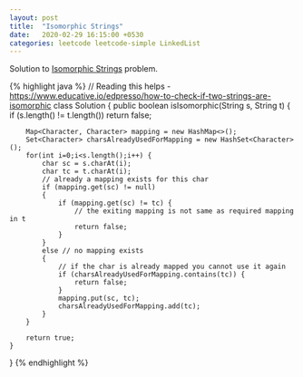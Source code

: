 ```yaml
---
layout: post
title:  "Isomorphic Strings"
date:   2020-02-29 16:15:00 +0530
categories: leetcode leetcode-simple LinkedList
---
```


Solution to [Isomorphic Strings][leetcode] problem.

{% highlight java %}
// Reading this helps - https://www.educative.io/edpresso/how-to-check-if-two-strings-are-isomorphic
class Solution {
    public boolean isIsomorphic(String s, String t) {
        if (s.length() != t.length())
            return false;
        
        Map<Character, Character> mapping = new HashMap<>();
        Set<Character> charsAlreadyUsedForMapping = new HashSet<Character>();
        for(int i=0;i<s.length();i++) {
            char sc = s.charAt(i);
            char tc = t.charAt(i);
            // already a mapping exists for this char
            if (mapping.get(sc) != null) 
            {
                if (mapping.get(sc) != tc) { 
                    // the exiting mapping is not same as required mapping in t
                    return false;
                }
            } 
            else // no mapping exists 
            { 
                // if the char is already mapped you cannot use it again
                if (charsAlreadyUsedForMapping.contains(tc)) {
                    return false;
                }
                mapping.put(sc, tc);
                charsAlreadyUsedForMapping.add(tc);
            }
        }
        
        return true;
    }
}
{% endhighlight %}

[leetcode]: https://leetcode.com/problems/isomorphic-strings/
